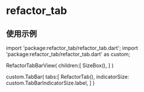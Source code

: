 # refactor_tab

## 使用示例
import 'package:refactor_tab/refactor_tab.dart';
import 'package:refactor_tab/refactor_tab.dart' as custom;

RefactorTabBarView(
    children:[
        SizeBox(),
    ]
)

custom.TabBar(
    tabs:[ 
        RefactorTab(),
        indicatorSize: custom.TabBarIndicatorSize.label,
    ]
)

